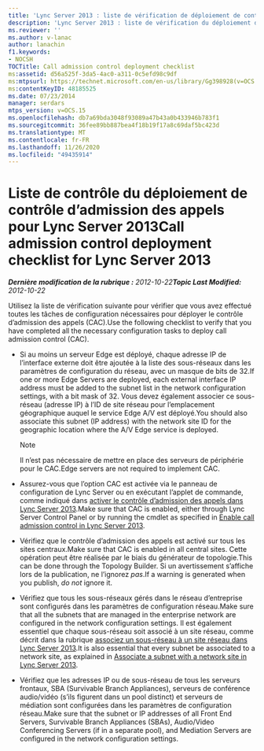 ```yaml
---
title: 'Lync Server 2013 : liste de vérification de déploiement de contrôle d’admission des appels'
description: 'Lync Server 2013 : liste de vérification du déploiement de contrôle d’admission des appels.'
ms.reviewer: ''
ms.author: v-lanac
author: lanachin
f1.keywords:
- NOCSH
TOCTitle: Call admission control deployment checklist
ms:assetid: d56a525f-3da5-4ac0-a311-0c5efd98c9df
ms:mtpsurl: https://technet.microsoft.com/en-us/library/Gg398928(v=OCS.15)
ms:contentKeyID: 48185525
ms.date: 07/23/2014
manager: serdars
mtps_version: v=OCS.15
ms.openlocfilehash: db7a69bda3048f93089a47b43a0b433946b783f1
ms.sourcegitcommit: 36fee89bb887bea4f18b19f17a8c69daf5bc423d
ms.translationtype: MT
ms.contentlocale: fr-FR
ms.lasthandoff: 11/26/2020
ms.locfileid: "49435914"
---
```

# <a name="call-admission-control-deployment-checklist-for-lync-server-2013"></a><span data-ttu-id="84fc9-103">Liste de contrôle du déploiement de contrôle d’admission des appels pour Lync Server 2013</span><span class="sxs-lookup"><span data-stu-id="84fc9-103">Call admission control deployment checklist for Lync Server 2013</span></span>

<div data-xmlns="http://www.w3.org/1999/xhtml">

<div class="topic" data-xmlns="http://www.w3.org/1999/xhtml" data-msxsl="urn:schemas-microsoft-com:xslt" data-cs="https://msdn.microsoft.com/">

<div data-asp="https://msdn2.microsoft.com/asp">



</div>

<div id="mainSection">

<div id="mainBody"><span data-ttu-id="84fc9-104">

<span> </span></span><span class="sxs-lookup"><span data-stu-id="84fc9-104">

<span> </span></span></span>

<span data-ttu-id="84fc9-105">_**Dernière modification de la rubrique :** 2012-10-22_</span><span class="sxs-lookup"><span data-stu-id="84fc9-105">_**Topic Last Modified:** 2012-10-22_</span></span>

<span data-ttu-id="84fc9-106">Utilisez la liste de vérification suivante pour vérifier que vous avez effectué toutes les tâches de configuration nécessaires pour déployer le contrôle d’admission des appels (CAC).</span><span class="sxs-lookup"><span data-stu-id="84fc9-106">Use the following checklist to verify that you have completed all the necessary configuration tasks to deploy call admission control (CAC).</span></span>

  - <span data-ttu-id="84fc9-107">Si au moins un serveur Edge est déployé, chaque adresse IP de l’interface externe doit être ajoutée à la liste des sous-réseaux dans les paramètres de configuration du réseau, avec un masque de bits de 32.</span><span class="sxs-lookup"><span data-stu-id="84fc9-107">If one or more Edge Servers are deployed, each external interface IP address must be added to the subnet list in the network configuration settings, with a bit mask of 32.</span></span> <span data-ttu-id="84fc9-108">Vous devez également associer ce sous-réseau (adresse IP) à l’ID de site réseau pour l’emplacement géographique auquel le service Edge A/V est déployé.</span><span class="sxs-lookup"><span data-stu-id="84fc9-108">You should also associate this subnet (IP address) with the network site ID for the geographic location where the A/V Edge service is deployed.</span></span>
    
    <div>
    

    > [!NOTE]  
    > <span data-ttu-id="84fc9-109">Il n’est pas nécessaire de mettre en place des serveurs de périphérie pour le CAC.</span><span class="sxs-lookup"><span data-stu-id="84fc9-109">Edge servers are not required to implement CAC.</span></span>

    
    </div>

  - <span data-ttu-id="84fc9-110">Assurez-vous que l’option CAC est activée via le panneau de configuration de Lync Server ou en exécutant l’applet de commande, comme indiqué dans [activer le contrôle d’admission des appels dans Lync Server 2013](lync-server-2013-enable-call-admission-control.md).</span><span class="sxs-lookup"><span data-stu-id="84fc9-110">Make sure that CAC is enabled, either through Lync Server Control Panel or by running the cmdlet as specified in [Enable call admission control in Lync Server 2013](lync-server-2013-enable-call-admission-control.md).</span></span>

  - <span data-ttu-id="84fc9-111">Vérifiez que le contrôle d’admission des appels est activé sur tous les sites centraux.</span><span class="sxs-lookup"><span data-stu-id="84fc9-111">Make sure that CAC is enabled in all central sites.</span></span> <span data-ttu-id="84fc9-112">Cette opération peut être réalisée par le biais du générateur de topologie.</span><span class="sxs-lookup"><span data-stu-id="84fc9-112">This can be done through the Topology Builder.</span></span> <span data-ttu-id="84fc9-113">Si un avertissement s’affiche lors de la publication, ne l’ignorez *pas*.</span><span class="sxs-lookup"><span data-stu-id="84fc9-113">If a warning is generated when you publish, *do not* ignore it.</span></span>

  - <span data-ttu-id="84fc9-114">Vérifiez que tous les sous-réseaux gérés dans le réseau d’entreprise sont configurés dans les paramètres de configuration réseau.</span><span class="sxs-lookup"><span data-stu-id="84fc9-114">Make sure that all the subnets that are managed in the enterprise network are configured in the network configuration settings.</span></span> <span data-ttu-id="84fc9-115">Il est également essentiel que chaque sous-réseau soit associé à un site réseau, comme décrit dans la rubrique [associez un sous-réseau à un site réseau dans Lync Server 2013](lync-server-2013-associate-a-subnet-with-a-network-site.md).</span><span class="sxs-lookup"><span data-stu-id="84fc9-115">It is also essential that every subnet be associated to a network site, as explained in [Associate a subnet with a network site in Lync Server 2013](lync-server-2013-associate-a-subnet-with-a-network-site.md).</span></span>

  - <span data-ttu-id="84fc9-116">Vérifiez que les adresses IP ou de sous-réseau de tous les serveurs frontaux, SBA (Survivable Branch Appliances), serveurs de conférence audio/vidéo (s’ils figurent dans un pool distinct) et serveurs de médiation sont configurées dans les paramètres de configuration réseau.</span><span class="sxs-lookup"><span data-stu-id="84fc9-116">Make sure that the subnet or IP addresses of all Front End Servers, Survivable Branch Appliances (SBAs), Audio/Video Conferencing Servers (if in a separate pool), and Mediation Servers are configured in the network configuration settings.</span></span>

<span data-ttu-id="84fc9-117"></div>

<span> </span>

</div>

</div>

</span><span class="sxs-lookup"><span data-stu-id="84fc9-117"></div>

<span> </span>

</div>

</div>

</span></span></div>

